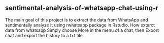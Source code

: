 ## sentimental-analysis-of-whatsapp-chat-using-r
The main goal of this project is to extract the data from WhatsApp and sentimentally analyze it using rwhatsapp package in Rstudio.
How extarct data from whatsapp
Simply choose More in the menu of a chat, then Export chat and export the history to a txt file.
